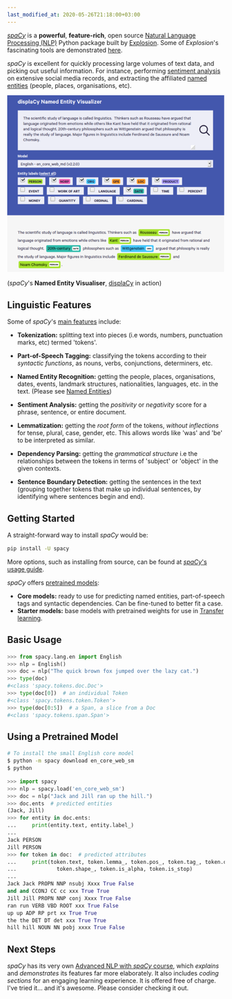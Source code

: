 ```yaml
---
last_modified_at: 2020-05-26T21:18:00+03:00
---
```

[*spaCy*][1] is a **powerful**, **feature-rich**, open source [Natural Language Processing (NLP)][2] Python package built by [Explosion][3]. Some of *Explosion*'s fascinating tools are demonstrated [here][4].

*spaCy* is excellent for quickly processing large volumes of text data, and picking out useful information. For instance, performing [sentiment analysis][5] on extensive social media records, and extracting the affiliated [named entities][6] (people, places, organisations, etc).

![displacy demo][7]

(*spaCy*'s **Named Entity Visualiser**, [displaCy][8] in action)

## Linguistic Features

Some of *spaCy*'s [main features][9] include:

- **Tokenization:** splitting text into pieces (i.e words, numbers, punctuation marks, etc) termed 'tokens'.

- **Part-of-Speech Tagging:** classifying the tokens according to their *syntactic functions*, as nouns, verbs, conjunctions, determiners, etc.

- **Named Entity Recognition:** getting the people, places, organisations, dates, events, landmark structures, nationalities, languages, etc. in the text. (Please see [Named Entities][10])

- **Sentiment Analysis:** getting the *positivity* or *negativity* score for a phrase, sentence, or entire document.

- **Lemmatization:** getting the *root form* of the tokens, *without inflections* for tense, plural, case, gender,  etc. This allows words like 'was' and 'be' to be interpreted as similar.

- **Dependency Parsing:** getting the *grammatical structure* i.e the relationships between the tokens in terms of 'subject' or 'object' in the given contexts.

- **Sentence Boundary Detection:** getting the sentences in the text (grouping together tokens that make up individual sentences, by identifying where sentences begin and end).

## Getting Started

A straight-forward way to install *spaCy* would be:

```bash
pip install -U spacy
```

More options, such as installing from source, can be found at [*spaCy*'s usage guide][11].

*spaCy* offers [pretrained models][12]:

- **Core models:** ready to use for predicting named entities, part-of-speech tags and syntactic dependencies. Can be fine-tuned to better fit a case.
- **Starter models:** base models with pretrained weights for use in [Transfer learning][13].

## Basic Usage

```python
>>> from spacy.lang.en import English
>>> nlp = English()
>>> doc = nlp("The quick brown fox jumped over the lazy cat.")
>>> type(doc)
#<class 'spacy.tokens.doc.Doc'>
>>> type(doc[0])  # an individual Token
#<class 'spacy.tokens.token.Token'>
>>> type(doc[0:5])  # a Span, a slice from a Doc
#<class 'spacy.tokens.span.Span'>
```

## Using a Pretrained Model

```bash
# To install the small English core model
$ python -m spacy download en_core_web_sm
$ python
```

```python
>>> import spacy
>>> nlp = spacy.load('en_core_web_sm')
>>> doc = nlp("Jack and Jill ran up the hill.")
>>> doc.ents  # predicted entities
(Jack, Jill)
>>> for entity in doc.ents:  
...     print(entity.text, entity.label_)
...
Jack PERSON
Jill PERSON
>>> for token in doc:  # predicted attributes
...     print(token.text, token.lemma_, token.pos_, token.tag_, token.dep_,
...             token.shape_, token.is_alpha, token.is_stop)
...
Jack Jack PROPN NNP nsubj Xxxx True False
and and CCONJ CC cc xxx True True
Jill Jill PROPN NNP conj Xxxx True False
ran run VERB VBD ROOT xxx True False
up up ADP RP prt xx True True
the the DET DT det xxx True True
hill hill NOUN NN pobj xxxx True False
```

## Next Steps

*spaCy* has its very own [Advanced NLP with *spaCy* course][14], which *explains* and *demonstrates* its features far more elaborately. It also includes *coding sections* for an engaging learning experience. It is offered free of charge. I've tried it... and it's awesome. Please consider checking it out.

[1]: https://spacy.io/
[2]: https://en.wikipedia.org/wiki/Natural_language_processing
[3]: https://explosion.ai/
[4]: https://explosion.ai/software#demos
[5]: https://en.wikipedia.org/wiki/Sentiment_analysis
[6]: https://en.wikipedia.org/wiki/Named_entity
[7]: /assets/images/articles/displacy.png
[8]: https://explosion.ai/demos/displacy-ent
[9]: https://spacy.io/usage/spacy-101#features
[10]: https://spacy.io/api/annotation#named-entities
[11]: https://spacy.io/usage
[12]: https://spacy.io/models
[13]: https://spacy.io/models
[14]: https://course.spacy.io
